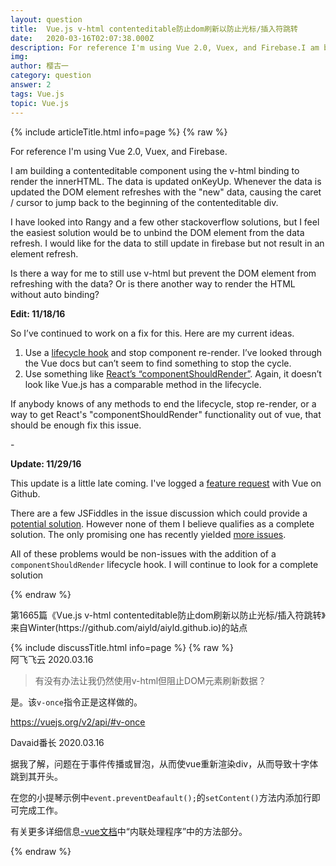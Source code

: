 ```yaml
---
layout: question
title:  Vue.js v-html contenteditable防止dom刷新以防止光标/插入符跳转
date:   2020-03-16T02:07:38.000Z
description: For reference I'm using Vue 2.0, Vuex, and Firebase.I am building a content...
img: 
author: 樱古一
category: question
answer: 2
tags: Vue.js
topic: Vue.js
---
```

<div class="article-root">
  <div class="article">
    {% include articleTitle.html info=page %}
    {% raw %}
    <div class="article-content"><p>For reference I'm using Vue 2.0, Vuex, and Firebase.</p>

<p>I am building a contenteditable component using the v-html binding to render the innerHTML. The data is updated onKeyUp. Whenever the data is updated the DOM element refreshes with the "new" data, causing the caret / cursor to jump back to the beginning of the contenteditable div.</p>

<p>I have looked into Rangy and a few other stackoverflow solutions, but I feel the easiest solution would be to unbind the DOM element from the data refresh. I would like for the data to still update in firebase but not result in an element refresh. </p>

<p>Is there a way for me to still use v-html but prevent the DOM element from refreshing with the data? Or is there another way to render the HTML without auto binding?</p>

<p><strong>Edit: 11/18/16</strong></p>

<p>So I’ve continued to work on a fix for this. Here are my current ideas.</p>

<ol>
<li>Use a <a href="https://vuejs.org/v2/guide/instance.html#Lifecycle-Diagram" rel="noreferrer">lifecycle hook</a> and stop component re-render. I’ve looked through the Vue docs but can’t seem to find something to stop the cycle.</li>
<li>Use something like <a href="https://facebook.github.io/react/docs/react-component.html#shouldcomponentupdate" rel="noreferrer">React’s “componentShouldRender”</a>. Again, it doesn’t look like Vue.js has a comparable method in the lifecycle.</li>
</ol>

<p>If anybody knows of any methods to end the lifecycle, stop re-render, or a way to get React's "componentShouldRender" functionality out of vue, that should be enough fix this issue.</p>

<p>-</p>

<p><strong>Update: 11/29/16</strong></p>

<p>This update is a little late coming. I've logged a <a href="https://github.com/vuejs/vue/issues/4255" rel="noreferrer">feature request</a> with Vue on Github. </p>

<p>There are a few JSFiddles in the issue discussion which could provide a <a href="https://jsfiddle.net/9upfskLy/" rel="noreferrer">potential solution</a>. However none of them I believe qualifies as a complete solution. The only promising one has recently yielded <a href="https://stackoverflow.com/questions/40877280/vue-js-force-re-render-of-component-which-contains-v-once-directive">more issues</a>. </p>

<p>All of these problems would be non-issues with the addition of a <code>componentShouldRender</code> lifecycle hook. I will continue to look for a complete solution</p></div>
    {% endraw %}
  </div>
  <p class="winter_mark">第1665篇《Vue.js v-html contenteditable防止dom刷新以防止光标/插入符跳转》来自Winter(https://github.com/aiyld/aiyld.github.io)的站点</p>
  <div class="discuss-wrapper">
    {% include discussTitle.html info=page %}
    {% raw %}
    <div class="discuss-item">
        <div class="discuss-parent">
          <div class="discuss-meta">
            <span class="discuss-user">阿飞飞云</span>
            <span class="discuss-time">2020.03.16</span>
          </div>
          <div class="discuss-comment"><blockquote>
  <p><font style="vertical-align: inherit;"><font style="vertical-align: inherit;">有没有办法让我仍然使用v-html但阻止DOM元素刷新数据？</font></font></p>
</blockquote>

<p><font style="vertical-align: inherit;"><font style="vertical-align: inherit;">是。</font><font style="vertical-align: inherit;">该</font></font><code>v-once</code><font style="vertical-align: inherit;"><font style="vertical-align: inherit;">指令正是这样做的。</font></font></p>

<p><a href="https://vuejs.org/v2/api/#v-once" rel="nofollow noreferrer"><font style="vertical-align: inherit;"><font style="vertical-align: inherit;">https://vuejs.org/v2/api/#v-once</font></font></a></p></div>
        </div></div><div class="discuss-item">
        <div class="discuss-parent">
          <div class="discuss-meta">
            <span class="discuss-user">Davaid番长</span>
            <span class="discuss-time">2020.03.16</span>
          </div>
          <div class="discuss-comment"><p><font style="vertical-align: inherit;"><font style="vertical-align: inherit;">据我了解，问题在于事件传播或冒泡，从而使vue重新渲染div，从而导致十字体跳到其开头。</font></font></p>

<p><font style="vertical-align: inherit;"><font style="vertical-align: inherit;">在您的小提琴示例中</font></font><code>event.preventDeafault();</code><font style="vertical-align: inherit;"><font style="vertical-align: inherit;">的</font></font><code>setContent()</code><font style="vertical-align: inherit;"><font style="vertical-align: inherit;">方法</font><font style="vertical-align: inherit;">内</font><font style="vertical-align: inherit;">添加</font><font style="vertical-align: inherit;">行即可</font><font style="vertical-align: inherit;">完成工作。</font></font></p>

<p><font style="vertical-align: inherit;"><font style="vertical-align: inherit;">有关更多详细信息</font></font><a href="https://vuejs.org/v2/guide/events.html#Methods-in-Inline-Handlers" rel="nofollow noreferrer"><font style="vertical-align: inherit;"><font style="vertical-align: inherit;">-vue文档</font></font></a><font style="vertical-align: inherit;"><font style="vertical-align: inherit;">中“内联处理程序”中的方法部分</font><font style="vertical-align: inherit;">。</font></font></p></div>
        </div></div>
    {% endraw %}
  </div>
<div>
